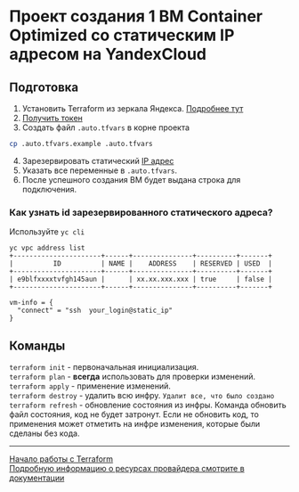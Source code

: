 # Проект создания 1 ВМ Container Optimized со статическим IP адресом на YandexCloud

## Подготовка
1. Установить Terraform из зеркала Яндекса. [Подробнее тут](https://cloud.yandex.ru/docs/tutorials/infrastructure-management/terraform-quickstart)
2. [Получить токен](https://cloud.yandex.ru/docs/iam/concepts/authorization/oauth-token)
3. Создать файл `.auto.tfvars` в корне проекта

```sh
cp .auto.tfvars.example .auto.tfvars
```
4. Зарезервировать статический [IP адрес](https://cloud.yandex.ru/docs/vpc/operations/get-static-ip)
5. Указать все переменные в `.auto.tfvars`.
6. После успешного создания ВМ будет выдана строка для подключения. 

### Как узнать id зарезервированного статического адреса?

Используйте `yc cli`

```
yc vpc address list
+----------------------+------+---------------+----------+-------+
|          ID          | NAME |    ADDRESS    | RESERVED | USED  |
+----------------------+------+---------------+----------+-------+
| e9blfxxxxtvfgh145aun |      | xx.xx.xxx.xxx | true     | false |
+----------------------+------+---------------+----------+-------+
```

```
vm-info = {
  "connect" = "ssh  your_login@static_ip"
}
```

## Команды
`terraform init` - первоначальная инициализация.  
`terraform plan` - **всегда** использовать для проверки изменений.  
`terraform apply` - применение изменений.  
`terraform destroy` - удалить всю инфру.  `Удалит все, что было создано`   
`terraform refresh` - обновление состояния из инфры. Команда обновить файл состояния, код не будет затронут. Если не обновить код, то применения может отметить на инфре изменения, которые были сделаны без кода.

---

[Начало работы с Terraform](https://cloud.yandex.ru/docs/tutorials/infrastructure-management/terraform-quickstart)  
[Подробную информацию о ресурсах провайдера смотрите в документации](https://registry.tfpla.net/providers/yandex-cloud/yandex/latest/docs)